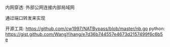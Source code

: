 内网穿透: 外部公网连接内部局域网

通过端口转发来实现

开源工具: https://github.com/cw1997/NATBypass/blob/master/nb.go
python: https://gist.github.com/WangYihang/e7d36b744557e4673d2157499f6c6b5e